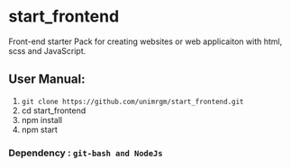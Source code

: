 # start_frontend
Front-end starter Pack for creating websites or web applicaiton with html, scss and JavaScript.

## User Manual:
   1. `git clone https://github.com/unimrgm/start_frontend.git`
   2. cd start_frontend
   3. npm install
   4. npm start
   
 ### Dependency : `git-bash and NodeJs`
